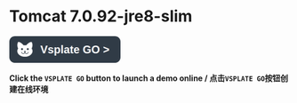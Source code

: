 # Tomcat 7.0.92-jre8-slim

<a href="https://www.vsplate.com/?docker-compose=https://github.com/vsplate/dcenvs/tomcat/7.0.92-jre8-slim"><img alt="VSPLATE GO" src="https://raw.githubusercontent.com/vsplate/images/master/vsgo_btn.png" width="200px"></a>

**Click the `VSPLATE GO` button to launch a demo online / 点击`VSPLATE GO`按钮创建在线环境**
